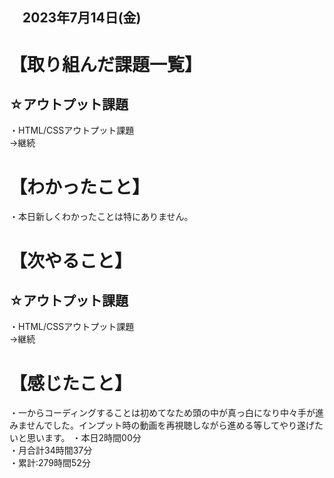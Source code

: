 ## 　2023年7月14日(金)
# 【取り組んだ課題一覧】
## ☆アウトプット課題
・HTML/CSSアウトプット課題<br>
→継続<br>
# 【わかったこと】
・本日新しくわかったことは特にありません。
# 【次やること】
## ☆アウトプット課題
・HTML/CSSアウトプット課題<br>
→継続<br>
# 【感じたこと】
・一からコーディングすることは初めてなため頭の中が真っ白になり中々手が進みませんでした。インプット時の動画を再視聴しながら進める等してやり遂げたいと思います。
・本日2時間00分<br>
・月合計34時間37分<br>
・累計:279時間52分<br>
